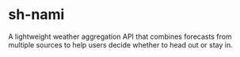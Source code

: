 # sh-nami
A lightweight weather aggregation API that combines forecasts from multiple sources to help users decide whether to head out or stay in.
